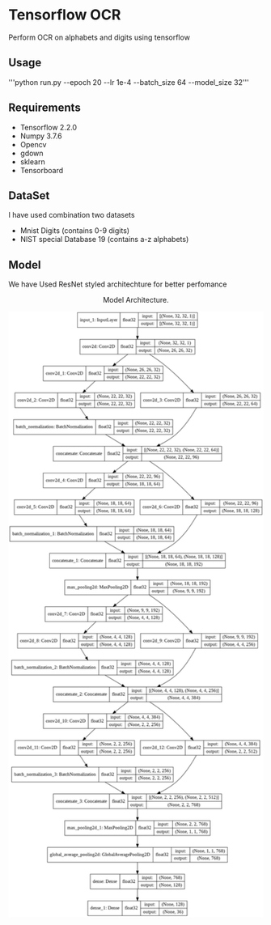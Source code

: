# Tensorflow OCR
Perform OCR on alphabets and digits using tensorflow 

## Usage
'''python run.py --epoch 20 --lr 1e-4 --batch_size 64 --model_size 32'''
<br>
## Requirements
 * Tensorflow 2.2.0
 * Numpy      3.7.6
 * Opencv     
 * gdown
 * sklearn
 * Tensorboard

## DataSet
I have used combination two datasets 
 * Mnist Digits (contains 0-9 digits)
 * NIST special Database 19  (contains a-z alphabets)

## Model 
We have Used ResNet styled architechture for better perfomance 

<div align="center">
<p>Model Architecture.</p>
  <img src="./model.png" width="800">  
</div>